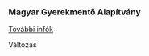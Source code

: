 <h3>Magyar Gyerekmentő Alapítvány</h3>
<a href="https://github.com/DiversyOS/alapitvany">További infók</a>

Változás